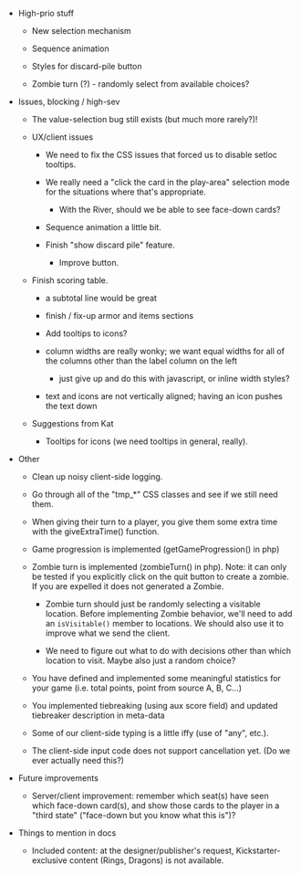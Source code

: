 - High-prio stuff

  - New selection mechanism

  - Sequence animation

  - Styles for discard-pile button

  - Zombie turn (?) - randomly select from available choices?

- Issues, blocking / high-sev

  - The value-selection bug still exists (but much more rarely?)!

  - UX/client issues

    - We need to fix the CSS issues that forced us to disable setloc tooltips.

    - We really need a "click the card in the play-area" selection mode for the situations where that's appropriate.

      - With the River, should we be able to see face-down cards?

    - Sequence animation a little bit.

    - Finish "show discard pile" feature.

      - Improve button.

  - Finish scoring table.

    - a subtotal line would be great

    - finish / fix-up armor and items sections

    - Add tooltips to icons?

    - column widths are really wonky; we want equal widths for all of the columns other than the label column on the left

      - just give up and do this with javascript, or inline width styles?

    - text and icons are not vertically aligned; having an icon pushes the text down

  - Suggestions from Kat

    - Tooltips for icons (we need tooltips in general, really).

- Other

  - Clean up noisy client-side logging.

  - Go through all of the "tmp_*" CSS classes and see if we still need them.

  - When giving their turn to a player, you give them some extra time with the giveExtraTime() function.

  - Game progression is implemented (getGameProgression() in php)

  - Zombie turn is implemented (zombieTurn() in php). Note: it can only be tested if you explicitly click on the quit
    button to create a zombie. If you are expelled it does not generated a Zombie.

    - Zombie turn should just be randomly selecting a visitable location.  Before implementing Zombie behavior, we'll
      need to add an `isVisitable()` member to locations.  We should also use it to improve what we send the client.

    - We need to figure out what to do with decisions other than which location to visit.  Maybe also just a random
      choice?

  - You have defined and implemented some meaningful statistics for your game (i.e. total points, point from source A,
    B, C...)

  - You implemented tiebreaking (using aux score field) and updated tiebreaker description in meta-data

  - Some of our client-side typing is a little iffy (use of "any", etc.).

  - The client-side input code does not support cancellation yet.  (Do we ever actually need this?)

- Future improvements

  - Server/client improvement: remember which seat(s) have seen which face-down card(s), and show those cards to the
    player in a "third state" ("face-down but you know what this is")?

- Things to mention in docs

  - Included content: at the designer/publisher's request, Kickstarter-exclusive content (Rings, Dragons) is not
    available.
